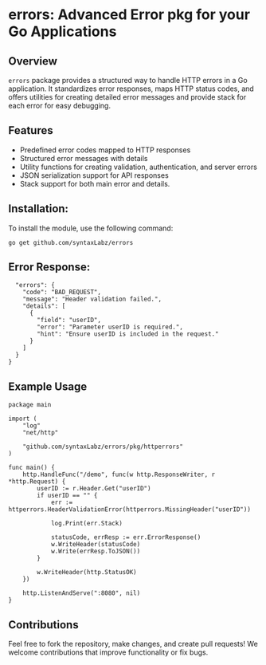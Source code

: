 # errors: Advanced Error pkg for your Go Applications 

## Overview

`errors` package provides a structured way to handle HTTP errors in a Go application. It standardizes error responses, maps HTTP status codes, and offers utilities for creating detailed error messages and provide stack for each error for easy debugging.

## Features

- Predefined error codes mapped to HTTP responses
- Structured error messages with details
- Utility functions for creating validation, authentication, and server errors
- JSON serialization support for API responses
- Stack support for both main error and details.

## Installation:

To install the module, use the following command:

```
go get github.com/syntaxLabz/errors
```

## Error Response:

``` {
  "errors": {
    "code": "BAD_REQUEST",
    "message": "Header validation failed.",
    "details": [
      {
        "field": "userID",
        "error": "Parameter userID is required.",
        "hint": "Ensure userID is included in the request."
      }
    ]
  }
}

```
## Example Usage

```
package main

import (
	"log"
	"net/http"

	"github.com/syntaxLabz/errors/pkg/httperrors"
)

func main() {
	http.HandleFunc("/demo", func(w http.ResponseWriter, r *http.Request) {
		userID := r.Header.Get("userID")
		if userID == "" {
			err := httperrors.HeaderValidationError(httperrors.MissingHeader("userID"))

			log.Print(err.Stack)

			statusCode, errResp := err.ErrorResponse()
			w.WriteHeader(statusCode)
			w.Write(errResp.ToJSON())
		}

		w.WriteHeader(http.StatusOK)
	})

	http.ListenAndServe(":8080", nil)
}

```

## Contributions
Feel free to fork the repository, make changes, and create pull requests! We welcome contributions that improve functionality or fix bugs.





